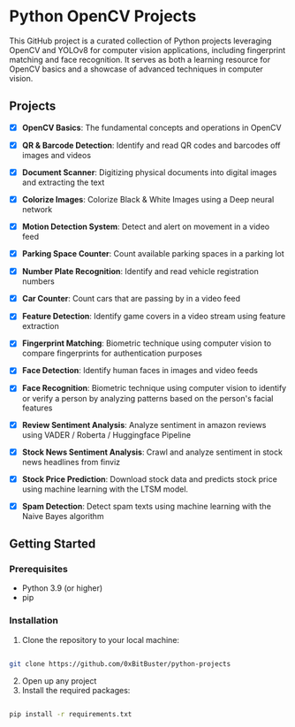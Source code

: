 # Python OpenCV Projects

This GitHub project is a curated collection of Python projects leveraging OpenCV and YOLOv8 for computer vision applications, including fingerprint matching and face recognition. It serves as both a learning resource for OpenCV basics and a showcase of advanced techniques in computer vision.

## Projects

-  [x]  **OpenCV Basics**: The fundamental concepts and operations in OpenCV

-  [x]  **QR & Barcode Detection**: Identify and read QR codes and barcodes off images and videos

-  [x]  **Document Scanner**: Digitizing physical documents into digital images and extracting the text

-  [x]  **Colorize Images**: Colorize Black & White Images using a Deep neural network

-  [x]  **Motion Detection System**: Detect and alert on movement in a video feed

-  [x]  **Parking Space Counter**: Count available parking spaces in a parking lot

-  [x]  **Number Plate Recognition**: Identify and read vehicle registration numbers

-  [x]  **Car Counter**: Count cars that are passing by in a video feed

-  [x]  **Feature Detection**: Identify game covers in a video stream using feature extraction

-  [x]  **Fingerprint Matching**: Biometric technique using computer vision to compare fingerprints for authentication purposes

-  [x]  **Face Detection**: Identify human faces in images and video feeds

-  [x]  **Face Recognition**: Biometric technique using computer vision to identify or verify a person by analyzing patterns based on the person's facial features

-  [x]  **Review Sentiment Analysis**: Analyze sentiment in amazon reviews using VADER / Roberta / Huggingface Pipeline

-  [x]  **Stock News Sentiment Analysis**: Crawl and analyze sentiment in stock news headlines from finviz 

-  [x]  **Stock Price Prediction**: Download stock data and predicts stock price using machine learning with the LTSM model.

-  [x]  **Spam Detection**: Detect spam texts using machine learning with the Naive Bayes algorithm


## Getting Started
### Prerequisites

- Python 3.9 (or higher)
- pip
  
### Installation

1. Clone the repository to your local machine:

```bash

git clone https://github.com/0xBitBuster/python-projects

```

2. Open up any project
3. Install the required packages:
```bash

pip install -r requirements.txt

```

